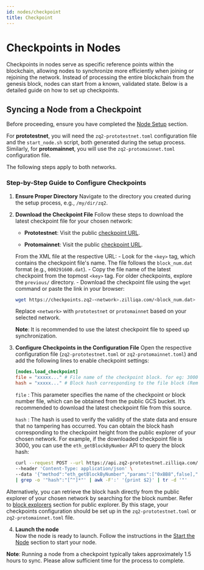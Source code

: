 ```yaml
---
id: nodes/checkpoint
title: Checkpoint
---
```


# Checkpoints in Nodes

Checkpoints in nodes serve as specific reference points within the blockchain, allowing nodes to synchronize more efficiently when joining or rejoining the network. Instead of processing the entire blockchain from the genesis block, nodes can start from a known, validated state. Below is a detailed guide on how to set up checkpoints.

## Syncing a Node from a Checkpoint

Before proceeding, ensure you have completed the [Node Setup](../nodes/nodes.md#setting-up-your-environment-and-building-zq2-node) section.

For **prototestnet**, you will need the `zq2-prototestnet.toml` configuration file and the `start_node.sh` script, both generated during the setup process. Similarly, for **protomainnet**, you will use the `zq2-protomainnet.toml` configuration file.

The following steps apply to both networks.

### Step-by-Step Guide to Configure Checkpoints

1. **Ensure Proper Directory**
   Navigate to the directory you created during the setup process, e.g., `/my/dir/zq2`.

2. **Download the Checkpoint File**
   Follow these steps to download the latest checkpoint file for your chosen network:

    - **Prototestnet**:
     Visit the public [checkpoint URL](https://checkpoints.zq2-prototestnet.zilliqa.com/).

    - **Protomainnet**:
     Visit the public [checkpoint URL](https://checkpoints.zq2-protomainnet.zilliqa.com/).

    From the XML file at the respective URL:
        - Look for the `<key>` tag, which contains the checkpoint file's name. The file follows the `block_num.dat` format (e.g., `000291600.dat`).
        - Copy the file name of the latest checkpoint from the topmost `<key>` tag. For older checkpoints, explore the `previous/` directory.
        - Download the checkpoint file using the `wget` command or paste the link in your browser:
      ```bash
      wget https://checkpoints.zq2-<network>.zilliqa.com/<block_num.dat>
      ```
      Replace `<network>` with `prototestnet` or `protomainnet` based on your selected network.

      **Note**: It is recommended to use the latest checkpoint file to speed up synchronization.

3. **Configure Checkpoints in the Configuration File**
   Open the respective configuration file (`zq2-prototestnet.toml` or `zq2-protomainnet.toml`) and add the following lines to enable checkpoint settings:
   ```toml
   [nodes.load_checkpoint]
   file = "xxxxx..." # File name of the checkpoint block. for eg: 3000.dat
   hash = "xxxxx..." # Block hash corresponding to the file block (Remove '0x' prefix from hash if present)
   ```

    `file` : This parameter specifies the name of the checkpoint or block number file, which
    can be obtained from the public GCS bucket. It’s recommended to download the latest checkpoint
    file from this source.

    `hash` : The hash is used to verify the validity of the state data and ensure that no
    tampering has occurred. You can obtain the block hash corresponding to the checkpoint height from the
    public explorer of your chosen network. For example, if the downloaded
    checkpoint file is 3000, you can use the `eth_getBlockByNumber` API to query the block hash:

    ```bash
    curl --request POST --url https://api.zq2-prototestnet.zilliqa.com/ \
    --header 'Content-Type: application/json' \
    --data '{"method":"eth_getBlockByNumber","params":["0xBB8",false],"id":1,"jsonrpc":"2.0"}' \
    | grep -o '"hash":"[^"]*"' | awk -F':' '{print $2}' | tr -d '"'
    ```
  Alternatively, you can retrieve the block hash directly from the public explorer of your chosen network by searching for the block number.
  Refer to [block explorers](../endpoints.md#block-explorer) section for public explorer.
  By this stage, your checkpoints configuration should be set up in the `zq2-prototestnet.toml` or `zq2-protomainnet.toml` file.

4. **Launch the node**  
Now the node is ready to launch. Follow the instructions in the [Start the Node](../nodes/node.md#start-the-node) section to start your node.

**Note**: Running a node from a checkpoint typically takes approximately 1.5 hours to sync. Please allow sufficient time for the process to complete.
